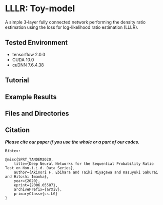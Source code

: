 # LLLR: Toy-model
 A simple 3-layer fully connected network performing the density ratio estimation using the loss for log-likelihood ratio estimation (LLLR).

## Tested Environment
- tensorflow 2.0.0
- CUDA 10.0
- cuDNN 7.6.4.38

## Tutorial 

## Example Results

## Files and Directories

## Citation
___Please cite our paper if you use the whole or a part of our codes.___
```
Bibtex:

@misc{SPRT_TANDEM2020,
    title={Deep Neural Networks for the Sequential Probability Ratio Test on Non-i.i.d. Data Series},
    author={Akinori F. Ebihara and Taiki Miyagawa and Kazuyuki Sakurai and Hitoshi Imaoka},
    year={2020},
    eprint={2006.05587},
    archivePrefix={arXiv},
    primaryClass={cs.LG}
}

```
